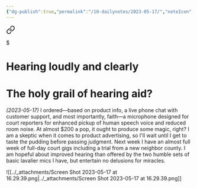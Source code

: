 ```yaml
---
{"dg-publish":true,"permalink":"/10-dailynotes/2023-05-17/","noteIcon":"2"}
---
```



<div class="transclusion internal-embed is-loaded"><a class="markdown-embed-link" href="/hearing-loudly-and-clearly/" aria-label="Open link"><svg xmlns="http://www.w3.org/2000/svg" width="24" height="24" viewBox="0 0 24 24" fill="none" stroke="currentColor" stroke-width="2" stroke-linecap="round" stroke-linejoin="round" class="svg-icon lucide-link"><path d="M10 13a5 5 0 0 0 7.54.54l3-3a5 5 0 0 0-7.07-7.07l-1.72 1.71"></path><path d="M14 11a5 5 0 0 0-7.54-.54l-3 3a5 5 0 0 0 7.07 7.07l1.71-1.71"></path></svg></a><div class="markdown-embed">

$<div class="markdown-embed-title">

# Hearing loudly and clearly

</div>



# The holy grail of hearing aid?

*(2023-05-17)* I ordered—based on product info, a live phone chat with customer support, and most importantly, faith—a microphone designed for court reporters for enhanced pickup of human speech voice and reduced room noise. At almost $200 a pop, it ought to produce some magic, right? I am a skeptic when it comes to product advertising, so I'll wait until I get to taste the pudding before passing judgment. Next week I have an almost full week of full-day court gigs including a trial from a new neighbor county. I am hopeful about improved hearing than offered by the two humble sets of basic lavalier mics I have, but entertain no delusions for miracles.

![[../_attachments/Screen Shot 2023-05-17 at 16.29.39.png\|../_attachments/Screen Shot 2023-05-17 at 16.29.39.png]]

</div></div>


